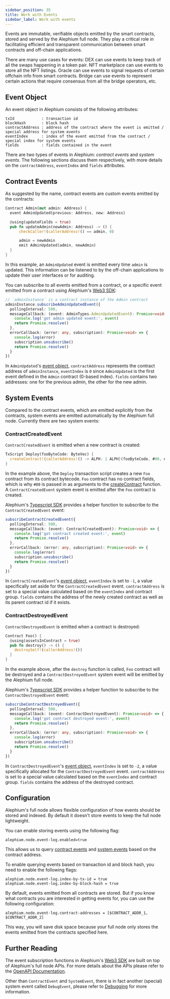 ```yaml
---
sidebar_position: 35
title: Work with Events
sidebar_label: Work with events
---
```


Events are immutable, verifiable objects emitted by the smart
contracts, stored and served by the Alephium full node. They play a
critical role in facilitating efficient and transparent communication
between smart contracts and off-chain applications.

There are many use cases for events: DEX can use events to keep track
of all the swaps happening in a token pair. NFT marketplace can use
events to store all the NFT listings. Oracle can use events to signal
requests of certain offchain info from smart contracts. Bridge can use
events to represent certain actions that require consensus from all
the bridge operators, etc.

## Event Object

An event object in Alephium consists of the following attributes:

```
txId            : transaction id
blockHash       : block hash
contractAddress : address of the contract where the event is emitted / special address for system events
eventIndex      : index of the event emitted from the contract / special index for system events
fields          : fields contained in the event
```

There are two types of events in Alephium: *contract events* and
*system events*. The following sections discuss them respectively,
with more details on the `contractAddress`, `eventIndex` and `fields`
attributes.

## Contract Events

As suggested by the name, contract events are custom events emitted by
the contracts:

```rust
Contract Admin(mut admin: Address) {
  event AdminUpdated(previous: Address, new: Address)

  @using(updateFields = true)
  pub fn updateAdmin(newAdmin: Address) -> () {
      checkCaller!(callerAddress!() == admin, 0)

      admin = newAdmin
      emit AdminUpdated(admin, newAdmin)
  }
}
```

In this example, an `AdminUpdated` event is emitted every time `admin`
is updated. This information can be listened to by the off-chain
applications to update their user interfaces or for auditing.

You can subscribe to all events emitted from a contract, or a specific
event emitted from a contract using Alephium's [Web3
SDK](/sdk/getting-started):

```typescript
// `adminInstance` is a contract instance of the Admin contract
adminInstance.subscribeAdminUpdatedEvent({
  pollingInterval: 500,
  messageCallback: (event: AdminTypes.AdminUpdatedEvent): Promise<void> => {
    console.log('got admin updated event:', event)
    return Promise.resolve()
  },
  errorCallback: (error: any, subscription): Promise<void> => {
    console.log(error)
    subscription.unsubscribe()
    return Promise.resolve()
  }
})
```

In `AdminUpdated`'s [event object](#event-data-structure),
`contractAddress` represents the contract address of `adminInstance`,
`eventIndex` is `0` since `AdminUpdated` is the first event defined in
the `Admin` contract (0-based index). `fields` contains two
addresses: one for the previous admin, the other for the new admin.

## System Events

Compared to the contract events, which are emitted explicitly from the
contracts, system events are emitted automatically by the Alephium
full node. Currently there are two system events:

### ContractCreatedEvent

`ContractCreatedEvent` is emitted when a new contract is created:

```rust
TxScript Deploy(fooByteCode: ByteVec) {
  createContract!{callerAddress!() -> ALPH: 1 ALPH}(fooByteCode, #00, #00)
}
```

In the example above, the `Deploy` transaction script creates a new
`Foo` contract from its contract bytecode. `Foo` contract has no
contract fields, which is why `#00` is passed in as arguments to the
[createContract](/ralph/built-in-functions#createcontract) function. A
`ContractCreatedEvent` system event is emitted after the `Foo`
contract is created.

Alephium's [Typescript SDK](/sdk/getting-started) provides a helper function
to subscribe to the `ContractCreatedEvent` event:

```typescript
subscribeContractCreatedEvent({
  pollingInterval: 500,
  messageCallback: (event: ContractCreatedEvent): Promise<void> => {
    console.log('got contract created event:', event)
    return Promise.resolve()
  },
  errorCallback: (error: any, subscription): Promise<void> => {
    console.log(error)
    subscription.unsubscribe()
    return Promise.resolve()
  }
})
```

In `ContractCreatedEvent`'s [event object](#event-data-structure),
`eventIndex` is set to `-1`, a value specifically set aside for the
`ContractCreatedEvent` event. `contractAddress` is set to a special
value calculated based on the `eventIndex` and contract
group. `fields` contains the address of the newly created contract as
well as its parent contract id if it exists.

### ContractDestroyedEvent

`ContractDestroyedEvent` is emitted when a contract is destroyed:

```rust
Contract Foo() {
  @using(assetsInContract = true)
  pub fn destroy() -> () {
    destroySelf!(callerAddress!())
  }
}
```

In the example above, after the `destroy` function is called, `Foo`
contract will be destroyed and a `ContractDestroyedEvent` system event
will be emitted by the Alephium full node.

Alephium's [Typescript SDK](/sdk/getting-started) provides a helper function
to subscribe to the `ContractDestroyedEvent` event:

```typescript
subscribeContractDestroyedEvent({
  pollingInterval: 500,
  messageCallback: (event: ContractDestroyedEvent): Promise<void> => {
    console.log('got contract destroyed event:', event)
    return Promise.resolve()
  },
  errorCallback: (error: any, subscription): Promise<void> => {
    console.log(error)
    subscription.unsubscribe()
    return Promise.resolve()
  }
})
```

In `ContractDestroyedEvent`'s [event object](#event-data-structure),
`eventIndex` is set to `-2`, a value specifically allocated for the
`ContractDestroyedEvent` event. `contractAddress` is set to a special
value calculated based on the `eventIndex` and contract
group. `fields` contains the address of the destroyed contract.

## Configuration

Alephium's full node allows flexible configuration of how events
should be stored and indexed. By default it doesn't store events to
keep the full node lightweight.

You can enable storing events using the following flag:

```
alephium.node.event-log.enabled=true
```

This allows us to query [contract
events](/sdk/events#contract-events) and [system
events](/sdk/events#system-events) based on the contract
address.

To enable querying events based on transaction id and block hash, you
need to enable the following flags:

```
alephium.node.event-log.index-by-tx-id = true
alephium.node.event-log.index-by-block-hash = true
```

By default, events emitted from all contracts are stored. But if you
know what contracts you are interested in getting events for, you can
use the following configuration:

```
alephium.node.event-log.contract-addresses = [$CONTRACT_ADDR_1, $CONTRACT_ADDR_2]
```

This way, you will save disk space because your full node only stores
the events emitted from the contracts specified here.

## Further Reading

The event subscription functions in Alephium's [Web3
SDK](/sdk/getting-started) are built on top of Alephium's full node
APIs. For more details about the APIs please refer to the [OpenAPI
Documentation](https://node.mainnet.alephium.org/docs).

Other than `ContractEvent` and `SystemEvent`, there is in fact another
(special) system event called `DebugEvent`, please refer to
[Debugging](/sdk/testing-and-debugging#debugging) for more
information.
